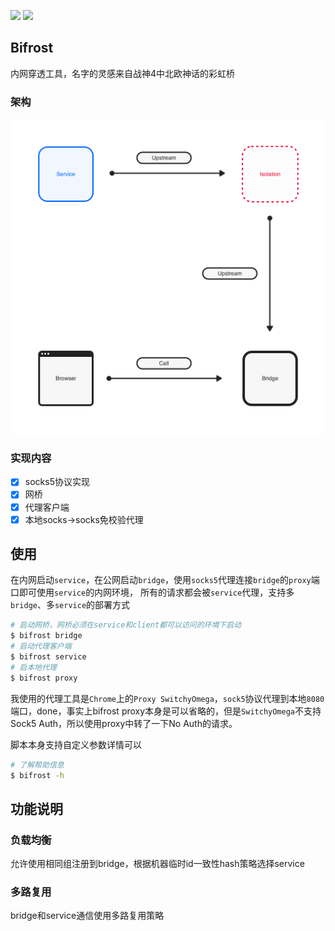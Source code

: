 <a href="https://github.com/ljun20160606/bifrost/blob/master/LICENSE"><img src="https://img.shields.io/badge/license-MIT-blue.svg"></a>
<a href="https://travis-ci.org/ljun20160606/bifrost"><img src="https://travis-ci.org/ljun20160606/bifrost.svg?branch=master"></a>

## Bifrost

内网穿透工具，名字的灵感来自战神4中北欧神话的彩虹桥

### 架构

<img src="./doc/Stream.png" width=512>

### 实现内容

* [x] socks5协议实现
* [x] 网桥
* [x] 代理客户端
* [x] 本地socks->socks免校验代理

## 使用

在内网启动`service`，在公网启动`bridge`，使用`socks5`代理连接`bridge`的`proxy`端口即可使用`service`的内网环境，
所有的请求都会被`service`代理，支持多`bridge`、多`service`的部署方式

```bash
# 启动网桥，网桥必须在service和client都可以访问的环境下启动
$ bifrost bridge
# 启动代理客户端
$ bifrost service
# 启本地代理
$ bifrost proxy
```

我使用的代理工具是`Chrome`上的`Proxy SwitchyOmega`，`sock5`协议代理到本地`8080`端口，done，事实上bifrost proxy本身是可以省略的，但是`SwitchyOmega`不支持Sock5 Auth，所以使用proxy中转了一下No Auth的请求。

脚本本身支持自定义参数详情可以

```bash
# 了解帮助信息
$ bifrost -h
```

## 功能说明

### 负载均衡

允许使用相同组注册到bridge，根据机器临时id一致性hash策略选择service

### 多路复用

bridge和service通信使用多路复用策略